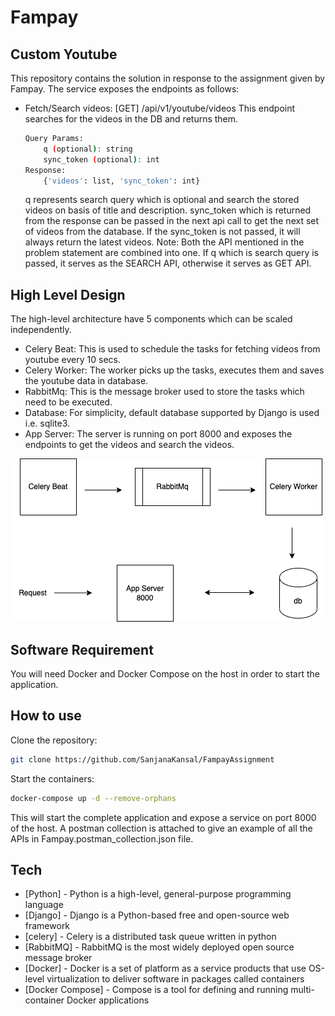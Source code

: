# Fampay
## Custom Youtube

This repository contains the solution in response to the assignment given by Fampay. The service exposes the endpoints as follows:

- Fetch/Search videos: [GET] /api/v1/youtube/videos
 This endpoint searches for the videos in the DB and returns them. 
    ```sh
    Query Params: 
        q (optional): string
        sync_token (optional): int
    Response:
        {'videos': list, 'sync_token': int}
    ```
    q represents search query which is optional and search the stored videos on basis of title and description.
    sync_token which is returned from the response can be passed in the next api call to get the next set of videos from the database. If the sync_token is not passed, it will always return the latest videos.
    Note: Both the API mentioned in the problem statement are combined into one. If q which is search query is passed, it serves as the SEARCH API, otherwise it serves as GET API.

    
## High Level Design
The high-level architecture have 5 components which can be scaled independently.

- Celery Beat: This is used to schedule the tasks for fetching videos from youtube every 10 secs.
- Celery Worker: The worker picks up the tasks, executes them and saves the youtube data in database.
- RabbitMq: This is the message broker used to store the tasks which need to be executed.
- Database: For simplicity, default database supported by Django is used i.e. sqlite3.
- App Server: The server is running on port 8000 and exposes the endpoints to get the videos and search the videos.

![Architecture Diagram](./architecture.png "Architecture")
    
## Software Requirement
You will need Docker and Docker Compose on the host in order to start the application.


## How to use
Clone the repository:
```sh
git clone https://github.com/SanjanaKansal/FampayAssignment
```
Start the containers:
```sh
docker-compose up -d --remove-orphans
```
This will start the complete application and expose a service on port 8000 of the host. A postman collection is attached to give an example of all the APIs in Fampay.postman_collection.json file.


## Tech

- [Python] - Python is a high-level, general-purpose programming language
- [Django] - Django is a Python-based free and open-source web framework
- [celery] - Celery is a distributed task queue written in python
- [RabbitMQ] - RabbitMQ is the most widely deployed open source message broker
- [Docker] - Docker is a set of platform as a service products that use OS-level virtualization to deliver software in packages called containers
- [Docker Compose] - Compose is a tool for defining and running multi-container Docker applications

